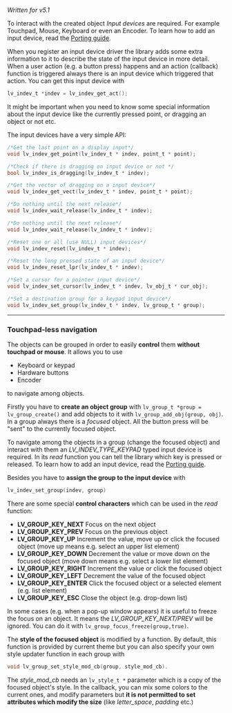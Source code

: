 _Written for v5.1_

To interact with the created object _Input devices_ are required. For example Touchpad, Mouse, Keyboard or even an Encoder. To learn how to add an input device, read the [Porting guide](/Porting). 

When you register an input device driver the library adds some extra information to it to describe the state of the input device in more detail. When a user action (e.g. a button press) happens and an action (callback) function is triggered always there is an input device which triggered that action. You can get this input device with 

```c
lv_indev_t *indev = lv_indev_get_act();
```

It might be important when you need to know some special information about the input device like the currently pressed point, or dragging an object or not etc.  

The input devices have a very simple API:

```c
/*Get the last point on a display input*/
void lv_indev_get_point(lv_indev_t * indev, point_t * point);

/*Check if there is dragging on input device or not */
bool lv_indev_is_dragging(lv_indev_t * indev);

/*Get the vector of dragging on a input device*/
void lv_indev_get_vect(lv_indev_t * indev, point_t * point);

/*Do nothing until the next release*/
void lv_indev_wait_release(lv_indev_t * indev);

/*Do nothing until the next release*/
void lv_indev_wait_release(lv_indev_t * indev);

/*Reset one or all (use NULL) input devices*/
void lv_indev_reset(lv_indev_t * indev);

/*Reset the long pressed state of an input device*/
void lv_indev_reset_lpr(lv_indev_t * indev);

/*Set a cursor for a pointer input device*/
void lv_indev_set_cursor(lv_indev_t * indev, lv_obj_t * cur_obj);

/*Set a destination group for a keypad input device*/
void lv_indev_set_group(lv_indev_t * indev, lv_group_t * group);
```

* * *

### Touchpad-less navigation

The objects can be grouped in order to easily **control** them **without touchpad or mouse**. It allows you to use

- Keyboard or keypad
- Hardware buttons
- Encoder

to navigate among objects.

Firstly you have to **create an object group** with `lv_group_t *group = lv_group_create()` and add objects to it with `lv_group_add_obj(group, obj)`. In a group always there is a _focused_ object. All the button press will be "sent" to the currently focused object. 

To navigate among the objects in a group (change the focused object) and interact with them an _LV_INDEV_TYPE_KEYPAD_ typed input device is required. In its _read_ function you can tell the library which key is pressed or released. To learn how to add an input device, read the [Porting guide](/Porting). 

Besides you have to **assign the group to the input device** with  

```c
lv_indev_set_group(indev, group)
```

There are some special **control characters** which can be used in the _read_ function:

- **LV_GROUP_KEY_NEXT** Focus on the next object
- **LV_GROUP_KEY_PREV** Focus on the previous object
- **LV_GROUP_KEY_UP** Increment the value, move up or click the focused object (move up means e.g. select an upper list element)
- **LV_GROUP_KEY_DOWN** Decrement the value or move down on the focused object (move down means e.g. select a lower list element)
- **LV_GROUP_KEY_RIGHT** Increment the value or click the focused object
- **LV_GROUP_KEY_LEFT** Decrement the value of the focused object
- **LV_GROUP_KEY_ENTER** Click the focused object or a selected element (e.g. list element)
- **LV_GROUP_KEY_ESC** Close the object (e.g. drop-down list)

In some cases (e.g. when a pop-up window appears) it is useful to freeze the focus on an object. It means the _LV_GROUP_KEY_NEXT/PREV_ will be ignored. You can do it with `lv_group_focus_freeze(group,true)`.

The **style of the focused object** is modified by a function. By default, this function is provided by current theme but you can also specify your own style updater function in each group with 

```c
void lv_group_set_style_mod_cb(group, style_mod_cb). 
```

The _style_mod_cb_ needs an `lv_style_t *` parameter which is a copy of the focused object's style. In the callback, you can mix some colors to the current ones, and modify parameters but **it is not permitted to set attributes which modify the size** (like _letter_space_, _padding_ etc.)
